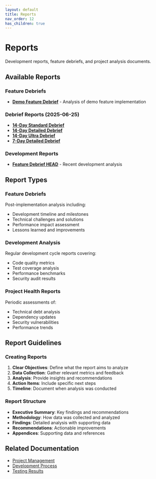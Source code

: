 ```yaml
---
layout: default
title: Reports
nav_order: 12
has_children: true
---
```


# Reports

Development reports, feature debriefs, and project analysis documents.

## Available Reports

### Feature Debriefs

- **[Demo Feature Debrief](demo-feature-debrief.html)** - Analysis of demo feature implementation

### Debrief Reports (2025-06-25)

- **[14-Day Standard Debrief](debrief-2025-06-25/feature-debrief-14days-2025-06-25-standard.html)**
- **[14-Day Detailed Debrief](debrief-2025-06-25/feature-debrief-14days-2025-06-25-detailed.html)**
- **[14-Day Ultra Debrief](debrief-2025-06-25/feature-debrief-14days-2025-06-25-ultra.html)**
- **[7-Day Detailed Debrief](debrief-2025-06-25/feature-debrief-7days-2025-06-25-detailed.html)**

### Development Reports

- **[Feature Debrief HEAD](feature-debrief-HEAD_5..HEAD-2025-06-25.html)** - Recent development analysis

## Report Types

### Feature Debriefs

Post-implementation analysis including:

- Development timeline and milestones
- Technical challenges and solutions
- Performance impact assessment
- Lessons learned and improvements

### Development Analysis

Regular development cycle reports covering:

- Code quality metrics
- Test coverage analysis
- Performance benchmarks
- Security audit results

### Project Health Reports

Periodic assessments of:

- Technical debt analysis
- Dependency updates
- Security vulnerabilities
- Performance trends

## Report Guidelines

### Creating Reports

1. **Clear Objectives**: Define what the report aims to analyze
2. **Data Collection**: Gather relevant metrics and feedback
3. **Analysis**: Provide insights and recommendations
4. **Action Items**: Include specific next steps
5. **Timeline**: Document when analysis was conducted

### Report Structure

- **Executive Summary**: Key findings and recommendations
- **Methodology**: How data was collected and analyzed
- **Findings**: Detailed analysis with supporting data
- **Recommendations**: Actionable improvements
- **Appendices**: Supporting data and references

## Related Documentation

- [Project Management](../project/index.html)
- [Development Process](../development/index.html)
- [Testing Results](../testing/index.html)
